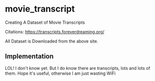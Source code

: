 # movie_transcript
Creating A Dataset of Movie Transcripts

Citations: <https://transcripts.foreverdreaming.org/>

All Dataset is Downloaded from the above site. 

## Implementation
LOL! I don't know yet. But I do know there are transcripts, lots and lots of them. Hope it's useful, otherwise I am just wasting WiFi
